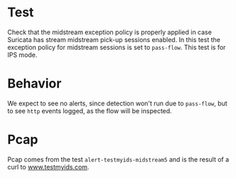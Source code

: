 # Test

Check that the midstream exception policy is properly applied in case Suricata
has stream midstream pick-up sessions enabled. In this test the exception policy
for midstream sessions is set to ``pass-flow``. This test is for IPS mode.

# Behavior

We expect to see no alerts, since detection won't run due to ``pass-flow``, but
to see ``http`` events logged, as the flow will be inspected.

# Pcap

Pcap comes from the test ``alert-testmyids-midstream5`` and is the result of a
curl to www.testmyids.com.
